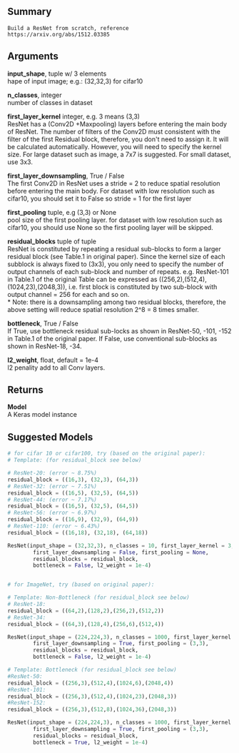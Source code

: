 ## Summary 

    Build a ResNet from scratch, reference https://arxiv.org/abs/1512.03385

## Arguments 
**input_shape**, tuple w/ 3 elements    
        hape of input image; e.g.: (32,32,3) for cifar10

**n_classes**, integer   
        number of classes in dataset

**first_layer_kernel** integer, e.g. 3 means (3,3)   
        ResNet has a (Conv2D +Maxpooling) layers before entering the main body
        of ResNet. The number of filters of the Conv2D must consistent with the
        filter of the first Residual block, therefore, you don't need to assign
        it. It will be calculated automatically. However, you will need to specify
        the kernel size. For large dataset such as image, a 7x7 is suggested. 
        For small dataset, use 3x3. 

**first_layer_downsampling**,  True / False   
        The first Conv2D in ResNet uses a stride = 2 to reduce spatial resolution
        before entering the main body. For dataset with low resolution such as 
        cifar10, you should set it to False so stride = 1 for the first layer

**first_pooling** tuple, e.g (3,3) or None    
        pool size of the first pooling layer. for dataset with low resolution such
        as cifar10, you should use None so the first pooling layer will be skipped.

**residual_blocks** tuple of tuple   
        ResNet is constituted by repeating a residual sub-blocks to form a larger
        residual block (see Table.1 in original paper). Since the kernel size of
        each subblock is always fixed to (3x3), you only need to specify the number
        of output channels of each sub-block and number of repeats. e.g. ResNet-101
        in Table.1 of the original Table can be expressed as 
        ((256,2),(512,4),(1024,23),(2048,3)), i.e. first block is constituted by two sub-block with output channel = 256 for each and so on.   
        * Note: there is a downsampling among two residual blocks, therefore, the
        above setting will reduce spatial resolution 2^8 = 8 times smaller. 

**bottleneck**, True / False    
        If True, use bottleneck residual sub-locks as shown in ResNet-50, -101, -152
        in Table.1 of the original paper. If False, use conventional sub-blocks 
        as shown in ResNet-18, -34.

**l2_weight**, float, default = 1e-4   
        l2 penality add to all Conv layers.

## Returns
**Model**   
        A Keras model instance

## Suggested Models
```python
# for cifar 10 or cifar100, try (based on the original paper): 
# Template: (for residual_block see below)

# ResNet-20: (error ~ 8.75%)
residual_block = ((16,3), (32,3), (64,3)) 
# ResNet-32: (error ~ 7.51%)
residual_block = ((16,5), (32,5), (64,5)) 
# ResNet-44: (error ~ 7.17%)
residual_block = ((16,5), (32,5), (64,5)) 
# ResNet-56: (error ~ 6.97%)
residual_block = ((16,9), (32,9), (64,9)) 
# ResNet-110: (error ~ 6.43%)
residual_block = ((16,18), (32,18), (64,18)) 

ResNet(input_shape = (32,32,3), n_classes = 10, first_layer_kernel = 3,
        first_layer_downsampling = False, first_pooling = None, 
        residual_blocks = residual_block,
        bottleneck = False, l2_weight = 1e-4) 


# for ImageNet, try (based on original paper):

# Template: Non-Bottleneck (for residual_block see below)
# ResNet-18: 
residual_block = ((64,2),(128,2),(256,2),(512,2))
# ResNet-34: 
residual_block = ((64,3),(128,4),(256,6),(512,4))

ResNet(input_shape = (224,224,3), n_classes = 1000, first_layer_kernel = 7,
        first_layer_downsampling = True, first_pooling = (3,3), 
        residual_blocks = residual_block,
        bottleneck = False, l2_weight = 1e-4) 

# Template: Bottleneck (for residual_block see below)
#ResNet-50: 
residual_block = ((256,3),(512,4),(1024,6),(2048,4))
#ResNet-101: 
residual_block = ((256,3),(512,4),(1024,23),(2048,3))
#ResNet-152: 
residual_block = ((256,3),(512,8),(1024,36),(2048,3))

ResNet(input_shape = (224,224,3), n_classes = 1000, first_layer_kernel = 7,
        first_layer_downsampling = True, first_pooling = (3,3), 
        residual_blocks = residual_block,
        bottleneck = True, l2_weight = 1e-4) 
```
